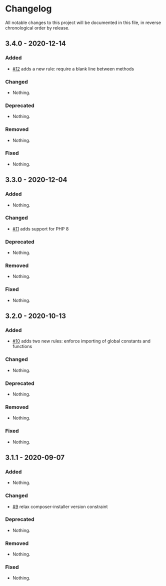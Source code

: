 # Changelog

All notable changes to this project will be documented in this file, in reverse chronological order by release.

## 3.4.0 - 2020-12-14

### Added

- [#12](https://github.com/eventjet/coding-standard/pull/12) adds a new rule: require a blank line between methods

### Changed

- Nothing.

### Deprecated

- Nothing.

### Removed

- Nothing.

### Fixed

- Nothing.

## 3.3.0 - 2020-12-04

### Added

- Nothing.

### Changed

- [#11](https://github.com/eventjet/coding-standard/pull/11) adds support for PHP 8

### Deprecated

- Nothing.

### Removed

- Nothing.

### Fixed

- Nothing.

## 3.2.0 - 2020-10-13

### Added

- [#10](https://github.com/eventjet/coding-standard/pull/10) adds two new rules: enforce importing of global constants and functions

### Changed

- Nothing.

### Deprecated

- Nothing.

### Removed

- Nothing.

### Fixed

- Nothing.

## 3.1.1 - 2020-09-07

### Added

- Nothing.

### Changed

- [#9](https://github.com/eventjet/coding-standard/pull/9) relax composer-installer version constraint

### Deprecated

- Nothing.

### Removed

- Nothing.

### Fixed

- Nothing.
